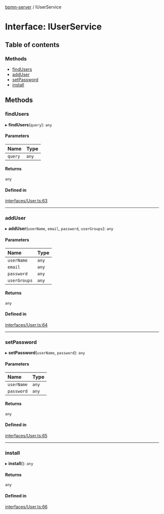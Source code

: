 [bpmn-server](../readme.md) / IUserService

# Interface: IUserService

## Table of contents

### Methods

- [findUsers](IUserService.md#findusers)
- [addUser](IUserService.md#adduser)
- [setPassword](IUserService.md#setpassword)
- [install](IUserService.md#install)

## Methods

### findUsers

▸ **findUsers**(`query`): `any`

#### Parameters

| Name | Type |
| :------ | :------ |
| `query` | `any` |

#### Returns

`any`

#### Defined in

[interfaces/User.ts:63](https://github.com/bpmnServer/bpmn-server/blob/a424360/src/interfaces/User.ts#L63)

___

### addUser

▸ **addUser**(`userName`, `email`, `password`, `userGroups`): `any`

#### Parameters

| Name | Type |
| :------ | :------ |
| `userName` | `any` |
| `email` | `any` |
| `password` | `any` |
| `userGroups` | `any` |

#### Returns

`any`

#### Defined in

[interfaces/User.ts:64](https://github.com/bpmnServer/bpmn-server/blob/a424360/src/interfaces/User.ts#L64)

___

### setPassword

▸ **setPassword**(`userName`, `password`): `any`

#### Parameters

| Name | Type |
| :------ | :------ |
| `userName` | `any` |
| `password` | `any` |

#### Returns

`any`

#### Defined in

[interfaces/User.ts:65](https://github.com/bpmnServer/bpmn-server/blob/a424360/src/interfaces/User.ts#L65)

___

### install

▸ **install**(): `any`

#### Returns

`any`

#### Defined in

[interfaces/User.ts:66](https://github.com/bpmnServer/bpmn-server/blob/a424360/src/interfaces/User.ts#L66)
